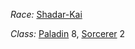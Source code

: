 *Race:* [Shadar-Kai](http://dnd5e.wikidot.com/lineage:shadar-kai)

*Class:* [Paladin](http://dnd5e.wikidot.com/paladin) 8, [Sorcerer](http://dnd5e.wikidot.com/sorcerer) 2